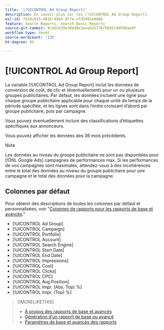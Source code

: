 ```yaml
---
title: '[!UICONTROL Ad Group Report]'
description: En savoir plus sur les [!UICONTROL Ad Group Report].
exl-id: 7939c015-4828-49d4-8f7a-efd5992e088b
feature: Search Reports, Search Basic Reports
source-git-commit: 9c4dcb19e386d8e1eea541776f5b92c9d500ae9f
workflow-type: tm+mt
source-wordcount: '135'
ht-degree: 0%

---
```


# [!UICONTROL Ad Group Report]

La variable [!UICONTROL Ad Group Report] inclut les données de conversion de coût, de clic et (éventuellement) pour un ou plusieurs groupes publicitaires. Par défaut, les données incluent une ligne pour chaque groupe publicitaire applicable pour chaque unité de temps de la période spécifiée, et les lignes sont dans l’ordre croissant d’abord par groupe publicitaire, puis par campagne.

Vous pouvez éventuellement inclure des classifications d’étiquettes spécifiques aux annonceurs.

Vous pouvez afficher les données des 36 mois précédents.

>[!NOTE]
>
>Les données au niveau du groupe publicitaire ne sont pas disponibles pour [!DNL Google Ads] campagnes de performances max. Si les performances de vos campagnes sont maximales, attendez-vous à des incohérences entre le total des données au niveau du groupe publicitaire pour une campagne et le total des données pour la campagne.

## Colonnes par défaut

Pour obtenir des descriptions de toutes les colonnes par défaut et personnalisées, voir &quot;[Colonnes de rapports pour les rapports de base et avancés](basic-advanced-report-columns.md).&quot;

* [!UICONTROL Ad Group]
* [!UICONTROL Campaign]
* [!UICONTROL Portfolio]
* [!UICONTROL Account]
* [!UICONTROL Search Engine]
* [!UICONTROL Start Date]
* [!UICONTROL End Date]
* [!UICONTROL Impressions]
* [!UICONTROL Cost]
* [!UICONTROL Clicks]
* [!UICONTROL CPC]
* [!UICONTROL Avg Position]
* [!UICONTROL Impr. (Abs. Top) %]
* [!UICONTROL Impr. (Top) %]

>[!MORELIKETHIS]
>
>* [À propos des rapports de base et avancés](basic-advanced-report-about.md)
>* [Génération d’un rapport de base ou avancé](basic-advanced-report-generate.md)
>* [Paramètres de base et avancés des rapports](basic-advanced-report-settings.md)
